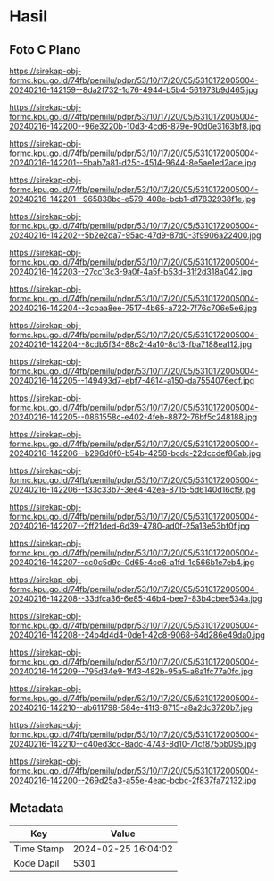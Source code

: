 # Hasil

## Foto C Plano

https://sirekap-obj-formc.kpu.go.id/74fb/pemilu/pdpr/53/10/17/20/05/5310172005004-20240216-142159--8da2f732-1d76-4944-b5b4-561973b9d465.jpg

https://sirekap-obj-formc.kpu.go.id/74fb/pemilu/pdpr/53/10/17/20/05/5310172005004-20240216-142200--96e3220b-10d3-4cd6-879e-90d0e3163bf8.jpg

https://sirekap-obj-formc.kpu.go.id/74fb/pemilu/pdpr/53/10/17/20/05/5310172005004-20240216-142201--5bab7a81-d25c-4514-9644-8e5ae1ed2ade.jpg

https://sirekap-obj-formc.kpu.go.id/74fb/pemilu/pdpr/53/10/17/20/05/5310172005004-20240216-142201--965838bc-e579-408e-bcb1-d17832938f1e.jpg

https://sirekap-obj-formc.kpu.go.id/74fb/pemilu/pdpr/53/10/17/20/05/5310172005004-20240216-142202--5b2e2da7-95ac-47d9-87d0-3f9906a22400.jpg

https://sirekap-obj-formc.kpu.go.id/74fb/pemilu/pdpr/53/10/17/20/05/5310172005004-20240216-142203--27cc13c3-9a0f-4a5f-b53d-31f2d318a042.jpg

https://sirekap-obj-formc.kpu.go.id/74fb/pemilu/pdpr/53/10/17/20/05/5310172005004-20240216-142204--3cbaa8ee-7517-4b65-a722-7f76c706e5e6.jpg

https://sirekap-obj-formc.kpu.go.id/74fb/pemilu/pdpr/53/10/17/20/05/5310172005004-20240216-142204--8cdb5f34-88c2-4a10-8c13-fba7188ea112.jpg

https://sirekap-obj-formc.kpu.go.id/74fb/pemilu/pdpr/53/10/17/20/05/5310172005004-20240216-142205--149493d7-ebf7-4614-a150-da7554076ecf.jpg

https://sirekap-obj-formc.kpu.go.id/74fb/pemilu/pdpr/53/10/17/20/05/5310172005004-20240216-142205--0861558c-e402-4feb-8872-76bf5c248188.jpg

https://sirekap-obj-formc.kpu.go.id/74fb/pemilu/pdpr/53/10/17/20/05/5310172005004-20240216-142206--b296d0f0-b54b-4258-bcdc-22dccdef86ab.jpg

https://sirekap-obj-formc.kpu.go.id/74fb/pemilu/pdpr/53/10/17/20/05/5310172005004-20240216-142206--f33c33b7-3ee4-42ea-8715-5d6140d16cf9.jpg

https://sirekap-obj-formc.kpu.go.id/74fb/pemilu/pdpr/53/10/17/20/05/5310172005004-20240216-142207--2ff21ded-6d39-4780-ad0f-25a13e53bf0f.jpg

https://sirekap-obj-formc.kpu.go.id/74fb/pemilu/pdpr/53/10/17/20/05/5310172005004-20240216-142207--cc0c5d9c-0d65-4ce6-a1fd-1c566b1e7eb4.jpg

https://sirekap-obj-formc.kpu.go.id/74fb/pemilu/pdpr/53/10/17/20/05/5310172005004-20240216-142208--33dfca36-6e85-46b4-bee7-83b4cbee534a.jpg

https://sirekap-obj-formc.kpu.go.id/74fb/pemilu/pdpr/53/10/17/20/05/5310172005004-20240216-142208--24b4d4d4-0de1-42c8-9068-64d286e49da0.jpg

https://sirekap-obj-formc.kpu.go.id/74fb/pemilu/pdpr/53/10/17/20/05/5310172005004-20240216-142209--795d34e9-1f43-482b-95a5-a6a1fc77a0fc.jpg

https://sirekap-obj-formc.kpu.go.id/74fb/pemilu/pdpr/53/10/17/20/05/5310172005004-20240216-142210--ab611798-584e-41f3-8715-a8a2dc3720b7.jpg

https://sirekap-obj-formc.kpu.go.id/74fb/pemilu/pdpr/53/10/17/20/05/5310172005004-20240216-142210--d40ed3cc-8adc-4743-8d10-71cf875bb095.jpg

https://sirekap-obj-formc.kpu.go.id/74fb/pemilu/pdpr/53/10/17/20/05/5310172005004-20240216-142200--269d25a3-a55e-4eac-bcbc-2f837fa72132.jpg


## Metadata

| Key        | Value               |
| ---------- | ------------------- |
| Time Stamp | 2024-02-25 16:04:02 |
| Kode Dapil | 5301                |




